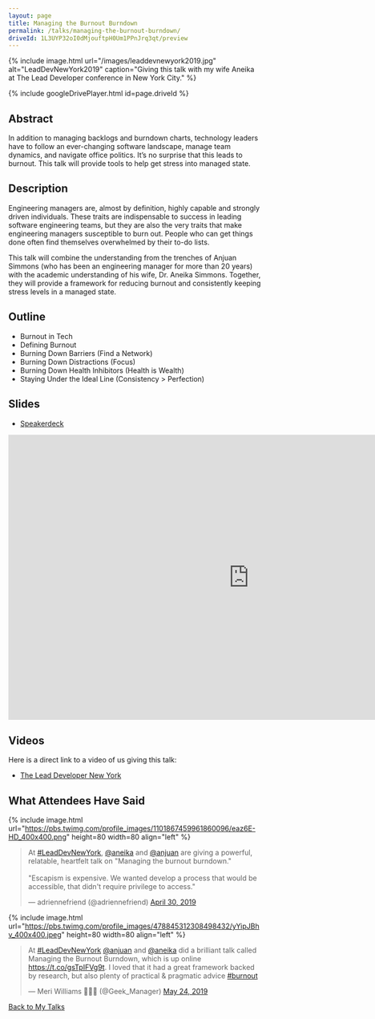 ```yaml
---
layout: page
title: Managing the Burnout Burndown
permalink: /talks/managing-the-burnout-burndown/
driveId: 1L3UYP32oI0dMjouftpH0Um1PPnJrq3qt/preview
---
```


{% include image.html url="/images/leaddevnewyork2019.jpg" alt="LeadDevNewYork2019" caption="Giving this talk with my wife Aneika at The Lead Developer conference in New York City." %}

{% include googleDrivePlayer.html id=page.driveId %}

## Abstract

In addition to managing backlogs and burndown charts, technology leaders have to follow an ever-changing software landscape, manage team dynamics, and navigate office politics. It’s no surprise that this leads to burnout. This talk will provide tools to help get stress into managed state.

## Description

Engineering managers are, almost by definition, highly capable and strongly driven individuals. These traits are indispensable to success in leading software engineering teams, but they are also the very traits that make engineering managers susceptible to burn out. People who can get things done often find themselves overwhelmed by their to-do lists.

This talk will combine the understanding from the trenches of Anjuan Simmons (who has been an engineering manager for more than 20 years) with the academic understanding of his wife, Dr. Aneika Simmons. Together, they will provide a framework for reducing burnout and consistently keeping stress levels in a managed state.

## Outline 
* Burnout in Tech
* Defining Burnout 
* Burning Down Barriers (Find a Network) 
* Burning Down Distractions (Focus) 
* Burning Down Health Inhibitors (Health is Wealth) 
* Staying Under the Ideal Line (Consistency > Perfection)

## Slides

* [Speakerdeck](https://speakerdeck.com/anjuan/managing-the-burnout-burndown)

<iframe src="https://docs.google.com/presentation/d/e/2PACX-1vSDMtxKE-ebCVrDd8xXtUNGaui2mS_7AIwKqsKFsZCLcL9A24mIWZE8aEGhmGoZIyF0DhD9akFw__v4/embed?start=false&loop=false&delayms=3000" frameborder="0" width="960" height="569" allowfullscreen="true" mozallowfullscreen="true" webkitallowfullscreen="true"></iframe>

## Videos

Here is a direct link to a video of us giving this talk:

* [The Lead Developer New York](https://youtu.be/e2dgOfedI3A)

## What Attendees Have Said

{% include image.html url="https://pbs.twimg.com/profile_images/1101867459961860096/eaz6E-HD_400x400.png" height=80 width=80 align="left" %}<blockquote class="twitter-tweet" data-lang="en"><p lang="en" dir="ltr">At <a href="https://twitter.com/hashtag/LeadDevNewYork?src=hash&amp;ref_src=twsrc%5Etfw">#LeadDevNewYork</a>, <a href="https://twitter.com/aneika?ref_src=twsrc%5Etfw">@aneika</a> and <a href="https://twitter.com/anjuan?ref_src=twsrc%5Etfw">@anjuan</a> are giving a powerful, relatable, heartfelt talk on &quot;Managing the burnout burndown.&quot; <br><br>&quot;Escapism is expensive. We wanted develop a process that would be accessible, that didn&#39;t require privilege to access.&quot;</p>&mdash; adriennefriend (@adriennefriend) <a href="https://twitter.com/adriennefriend/status/1123268522879197184?ref_src=twsrc%5Etfw">April 30, 2019</a></blockquote>

{% include image.html url="https://pbs.twimg.com/profile_images/478845312308498432/yYipJBhv_400x400.jpeg" height=80 width=80 align="left" %}<blockquote class="twitter-tweet" data-lang="en"><p lang="en" dir="ltr">At <a href="https://twitter.com/hashtag/LeadDevNewYork?src=hash&amp;ref_src=twsrc%5Etfw">#LeadDevNewYork</a> <a href="https://twitter.com/anjuan?ref_src=twsrc%5Etfw">@anjuan</a> and <a href="https://twitter.com/aneika?ref_src=twsrc%5Etfw">@aneika</a> did a brilliant talk called Managing the Burnout Burndown, which is up online <a href="https://t.co/gsTpIFVg9t">https://t.co/gsTpIFVg9t</a>. I loved that it had a great framework backed by research, but also plenty of practical &amp; pragmatic advice <a href="https://twitter.com/hashtag/burnout?src=hash&amp;ref_src=twsrc%5Etfw">#burnout</a></p>&mdash; Meri Williams 🌈💪🏾 (@Geek_Manager) <a href="https://twitter.com/Geek_Manager/status/1131719862244532225?ref_src=twsrc%5Etfw">May 24, 2019</a></blockquote>




[Back to My Talks](/talks/)

